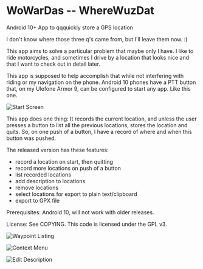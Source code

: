 # WoWarDas -- WhereWuzDat
Android 10+ App to qqquickly store a GPS location

I don't know where those three q's came from, but I'll leave them now. :)

This app aims to solve a particular problem that maybe only I have. I like to ride motorcycles, 
and sometimes I drive by a location that looks nice and that I want to check out in detail later.

This app is supposed to help accomplish that while not interfering with riding or my navigation on the 
phone. Android 10 phones have a PTT button that, on my Ulefone Armor 9, can be configured to 
start any app. Like this one.

![Start Screen](../images/locationscreen.png)

This app does one thing: It records the current location, and unless the user presses a button 
to list all the previous locations, stores the location and quits. So, on one push of a button,
I have a record of where and when this button was pushed.

The released version has these features:

- record a location on start, then quitting
- record more locations on push of a button
- list recorded locations
- add description to locations
- remove locations
- select locations for export to plain text/clipboard
- export to GPX file

Prerequisites: Android 10, will not work with older releases.

License: See COPYING. This code is licensed under the GPL v3.

![Waypoint Listing](../images/waypointlisting.png)

![Context Menu](../images/contextmenu.png)

![Edit Description](../images/editdescription.png)
